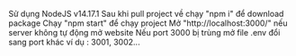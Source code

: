 Sử dụng NodeJS v14.17.1
Sau khi pull project về chạy "npm i" để download package
Chạy "npm start" để chạy project
Mở "http://localhost:3000/" nếu server không tự động mở website
Nếu port 3000 bị trùng mở file .env đổi sang port khác ví dụ : 3001, 3002...